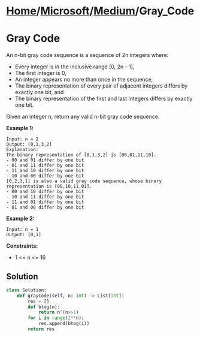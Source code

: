# [Home](./../..)/[Microsoft](./..)/[Medium](./)/Gray_Code
<h1>Gray Code</h1>

<p>
An n-bit gray code sequence is a sequence of 2n integers where:
</p>

- Every integer is in the inclusive range [0, 2n - 1],
- The first integer is 0,
- An integer appears no more than once in the sequence,
- The binary representation of every pair of adjacent integers differs by exactly one bit, and
- The binary representation of the first and last integers differs by exactly one bit.

<p>
Given an integer n, return any valid n-bit gray code sequence.
</p>

<b>Example 1:</b>

    Input: n = 2
    Output: [0,1,3,2]
    Explanation:
    The binary representation of [0,1,3,2] is [00,01,11,10].
    - 00 and 01 differ by one bit
    - 01 and 11 differ by one bit
    - 11 and 10 differ by one bit
    - 10 and 00 differ by one bit
    [0,2,3,1] is also a valid gray code sequence, whose binary representation is [00,10,11,01].
    - 00 and 10 differ by one bit
    - 10 and 11 differ by one bit
    - 11 and 01 differ by one bit
    - 01 and 00 differ by one bit
    
<b>Example 2:</b>

    Input: n = 1
    Output: [0,1]
    
<b>Constraints:</b>

- 1 <= n <= 16

<h2>Solution</h2>

```python
class Solution:
    def grayCode(self, n: int) -> List[int]:
        res = []
        def btog(n):
            return n^(n>>1)
        for i in range(2**n):
            res.append(btog(i))
        return res
```
